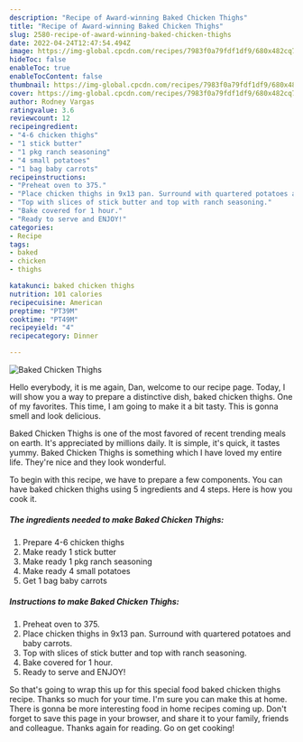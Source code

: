 ```yaml
---
description: "Recipe of Award-winning Baked Chicken Thighs"
title: "Recipe of Award-winning Baked Chicken Thighs"
slug: 2580-recipe-of-award-winning-baked-chicken-thighs
date: 2022-04-24T12:47:54.494Z
image: https://img-global.cpcdn.com/recipes/7983f0a79fdf1df9/680x482cq70/baked-chicken-thighs-recipe-main-photo.jpg
hideToc: false
enableToc: true
enableTocContent: false
thumbnail: https://img-global.cpcdn.com/recipes/7983f0a79fdf1df9/680x482cq70/baked-chicken-thighs-recipe-main-photo.jpg
cover: https://img-global.cpcdn.com/recipes/7983f0a79fdf1df9/680x482cq70/baked-chicken-thighs-recipe-main-photo.jpg
author: Rodney Vargas
ratingvalue: 3.6
reviewcount: 12
recipeingredient:
- "4-6 chicken thighs"
- "1 stick butter"
- "1 pkg ranch seasoning"
- "4 small potatoes"
- "1 bag baby carrots"
recipeinstructions:
- "Preheat oven to 375."
- "Place chicken thighs in 9x13 pan. Surround with quartered potatoes and baby carrots."
- "Top with slices of stick butter and top with ranch seasoning."
- "Bake covered for 1 hour."
- "Ready to serve and ENJOY!"
categories:
- Recipe
tags:
- baked
- chicken
- thighs

katakunci: baked chicken thighs 
nutrition: 101 calories
recipecuisine: American
preptime: "PT39M"
cooktime: "PT49M"
recipeyield: "4"
recipecategory: Dinner

---
```



![Baked Chicken Thighs](https://img-global.cpcdn.com/recipes/7983f0a79fdf1df9/680x482cq70/baked-chicken-thighs-recipe-main-photo.jpg)

Hello everybody, it is me again, Dan, welcome to our recipe page. Today, I will show you a way to prepare a distinctive dish, baked chicken thighs. One of my favorites. This time, I am going to make it a bit tasty. This is gonna smell and look delicious.

Baked Chicken Thighs is one of the most favored of recent trending meals on earth. It's appreciated by millions daily. It is simple, it's quick, it tastes yummy. Baked Chicken Thighs is something which I have loved my entire life. They're nice and they look wonderful.




To begin with this recipe, we have to prepare a few components. You can have baked chicken thighs using 5 ingredients and 4 steps. Here is how you cook it.

<!--inarticleads1-->

##### The ingredients needed to make Baked Chicken Thighs:

1. Prepare 4-6 chicken thighs
1. Make ready 1 stick butter
1. Make ready 1 pkg ranch seasoning
1. Make ready 4 small potatoes
1. Get 1 bag baby carrots




<!--inarticleads2-->

##### Instructions to make Baked Chicken Thighs:

1. Preheat oven to 375.
1. Place chicken thighs in 9x13 pan. Surround with quartered potatoes and baby carrots.
1. Top with slices of stick butter and top with ranch seasoning.
1. Bake covered for 1 hour.
1. Ready to serve and ENJOY!



So that's going to wrap this up for this special food baked chicken thighs recipe. Thanks so much for your time. I'm sure you can make this at home. There is gonna be more interesting food in home recipes coming up. Don't forget to save this page in your browser, and share it to your family, friends and colleague. Thanks again for reading. Go on get cooking!
